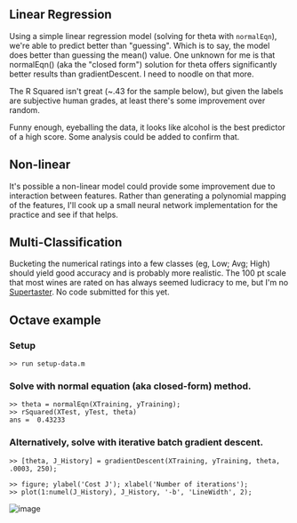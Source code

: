 ## Linear Regression
Using a simple linear regression model (solving for theta with `normalEqn`), we're able to predict better than "guessing". Which is to say, the model does better than guessing the mean() value. One unknown for me is that normalEqn() (aka the "closed form") solution for theta offers significantly better results than gradientDescent. I need to noodle on that more.

The R Squared isn't great (~.43 for the sample below), but given the labels are subjective human grades, at least there's some improvement over random.

Funny enough, eyeballing the data, it looks like alcohol is the best predictor of a high score. Some analysis could be added to confirm that.

## Non-linear 
It's possible a non-linear model could provide some improvement due to interaction between features. Rather than generating a polynomial mapping of the features, I'll cook up a small neural network implementation for the practice and see if that helps.

## Multi-Classification
Bucketing the numerical ratings into a few classes (eg, Low; Avg; High) should yield good accuracy and is probably more realistic. The 100 pt scale that most wines are rated on has always seemed ludicracy to me, but I'm no [Supertaster](https://en.wikipedia.org/wiki/Supertaster). No code submitted for this yet.

## Octave example
### Setup
```
>> run setup-data.m
```
### Solve with normal equation (aka closed-form) method.
```
>> theta = normalEqn(XTraining, yTraining);
>> rSquared(XTest, yTest, theta)
ans =  0.43233
```
### Alternatively, solve with iterative batch gradient descent.
```
>> [theta, J_History] = gradientDescent(XTraining, yTraining, theta, .0003, 250);

>> figure; ylabel('Cost J'); xlabel('Number of iterations');
>> plot(1:numel(J_History), J_History, '-b', 'LineWidth', 2);
```
![image](https://cloud.githubusercontent.com/assets/311298/16923027/0efcab1a-4ccd-11e6-86a8-dd2310ff29ee.png)
